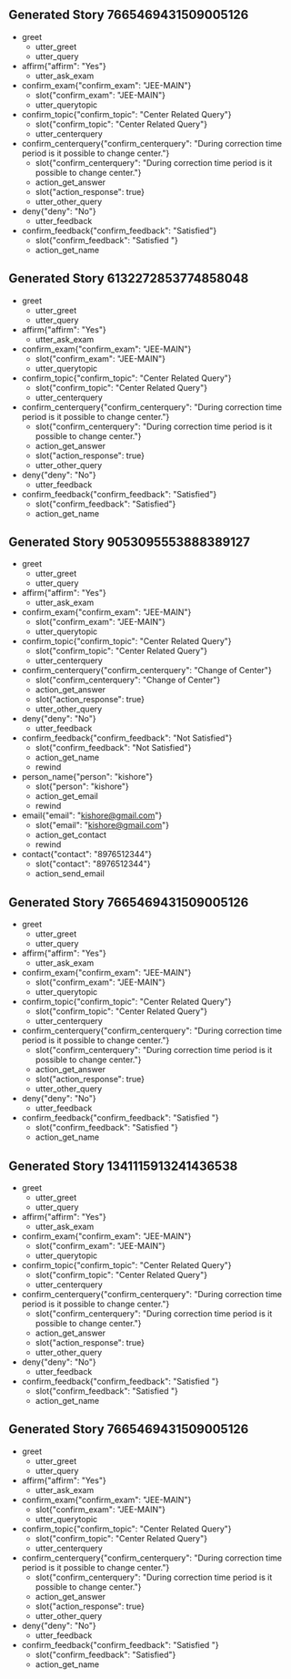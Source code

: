 ## Generated Story 7665469431509005126
* greet
    - utter_greet
    - utter_query
* affirm{"affirm": "Yes"}
    - utter_ask_exam
* confirm_exam{"confirm_exam": "JEE-MAIN"}
    - slot{"confirm_exam": "JEE-MAIN"}
    - utter_querytopic
* confirm_topic{"confirm_topic": "Center Related Query"}
    - slot{"confirm_topic": "Center Related Query"}
    - utter_centerquery
* confirm_centerquery{"confirm_centerquery": "During correction time period is it possible to change center."}
    - slot{"confirm_centerquery": "During correction time period is it possible to change center."}
    - action_get_answer
    - slot{"action_response": true}
    - utter_other_query
* deny{"deny": "No"}
    - utter_feedback
* confirm_feedback{"confirm_feedback": "Satisfied"}
    - slot{"confirm_feedback": "Satisfied "}
    - action_get_name

## Generated Story 6132272853774858048
* greet
    - utter_greet
    - utter_query
* affirm{"affirm": "Yes"}
    - utter_ask_exam
* confirm_exam{"confirm_exam": "JEE-MAIN"}
    - slot{"confirm_exam": "JEE-MAIN"}
    - utter_querytopic
* confirm_topic{"confirm_topic": "Center Related Query"}
    - slot{"confirm_topic": "Center Related Query"}
    - utter_centerquery
* confirm_centerquery{"confirm_centerquery": "During correction time period is it possible to change center."}
    - slot{"confirm_centerquery": "During correction time period is it possible to change center."}
    - action_get_answer
    - slot{"action_response": true}
    - utter_other_query
* deny{"deny": "No"}
    - utter_feedback
* confirm_feedback{"confirm_feedback": "Satisfied"}
    - slot{"confirm_feedback": "Satisfied"}
    - action_get_name

## Generated Story 9053095553888389127
* greet
    - utter_greet
    - utter_query
* affirm{"affirm": "Yes"}
    - utter_ask_exam
* confirm_exam{"confirm_exam": "JEE-MAIN"}
    - slot{"confirm_exam": "JEE-MAIN"}
    - utter_querytopic
* confirm_topic{"confirm_topic": "Center Related Query"}
    - slot{"confirm_topic": "Center Related Query"}
    - utter_centerquery
* confirm_centerquery{"confirm_centerquery": "Change of Center"}
    - slot{"confirm_centerquery": "Change of Center"}
    - action_get_answer
    - slot{"action_response": true}
    - utter_other_query
* deny{"deny": "No"}
    - utter_feedback
* confirm_feedback{"confirm_feedback": "Not Satisfied"}
    - slot{"confirm_feedback": "Not Satisfied"}
    - action_get_name
    - rewind
* person_name{"person": "kishore"}
    - slot{"person": "kishore"}
    - action_get_email
    - rewind
* email{"email": "kishore@gmail.com"}
    - slot{"email": "kishore@gmail.com"}
    - action_get_contact
    - rewind
* contact{"contact": "8976512344"}
    - slot{"contact": "8976512344"}
    - action_send_email

## Generated Story 7665469431509005126
* greet
    - utter_greet
    - utter_query
* affirm{"affirm": "Yes"}
    - utter_ask_exam
* confirm_exam{"confirm_exam": "JEE-MAIN"}
    - slot{"confirm_exam": "JEE-MAIN"}
    - utter_querytopic
* confirm_topic{"confirm_topic": "Center Related Query"}
    - slot{"confirm_topic": "Center Related Query"}
    - utter_centerquery
* confirm_centerquery{"confirm_centerquery": "During correction time period is it possible to change center."}
    - slot{"confirm_centerquery": "During correction time period is it possible to change center."}
    - action_get_answer
    - slot{"action_response": true}
    - utter_other_query
* deny{"deny": "No"}
    - utter_feedback
* confirm_feedback{"confirm_feedback": "Satisfied "}
    - slot{"confirm_feedback": "Satisfied "}
    - action_get_name

## Generated Story 1341115913241436538
* greet
    - utter_greet
    - utter_query
* affirm{"affirm": "Yes"}
    - utter_ask_exam
* confirm_exam{"confirm_exam": "JEE-MAIN"}
    - slot{"confirm_exam": "JEE-MAIN"}
    - utter_querytopic
* confirm_topic{"confirm_topic": "Center Related Query"}
    - slot{"confirm_topic": "Center Related Query"}
    - utter_centerquery
* confirm_centerquery{"confirm_centerquery": "During correction time period is it possible to change center."}
    - slot{"confirm_centerquery": "During correction time period is it possible to change center."}
    - action_get_answer
    - slot{"action_response": true}
    - utter_other_query
* deny{"deny": "No"}
    - utter_feedback
* confirm_feedback{"confirm_feedback": "Satisfied "}
    - slot{"confirm_feedback": "Satisfied "}
    - action_get_name

## Generated Story 7665469431509005126
* greet
    - utter_greet
    - utter_query
* affirm{"affirm": "Yes"}
    - utter_ask_exam
* confirm_exam{"confirm_exam": "JEE-MAIN"}
    - slot{"confirm_exam": "JEE-MAIN"}
    - utter_querytopic
* confirm_topic{"confirm_topic": "Center Related Query"}
    - slot{"confirm_topic": "Center Related Query"}
    - utter_centerquery
* confirm_centerquery{"confirm_centerquery": "During correction time period is it possible to change center."}
    - slot{"confirm_centerquery": "During correction time period is it possible to change center."}
    - action_get_answer
    - slot{"action_response": true}
    - utter_other_query
* deny{"deny": "No"}
    - utter_feedback
* confirm_feedback{"confirm_feedback": "Satisfied "}
    - slot{"confirm_feedback": "Satisfied"}
    - action_get_name

    